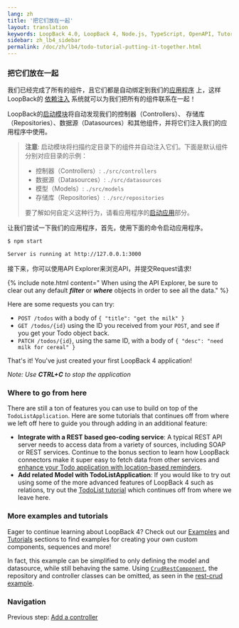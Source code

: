 ```yaml
---
lang: zh
title: '把它们放在一起'
layout: translation
keywords: LoopBack 4.0, LoopBack 4, Node.js, TypeScript, OpenAPI, Tutorial
sidebar: zh_lb4_sidebar
permalink: /doc/zh/lb4/todo-tutorial-putting-it-together.html
---
```


### 把它们放在一起

我们已经完成了所有的组件，且它们都是自动绑定到我们的[应用程序](../../Application.md) 上，这样LoopBack的
[依赖注入](../../Dependency-injection.md) 系统就可以为我们把所有的组件联系在一起！

LoopBack的[启动模块](https://github.com/loopbackio/loopback-next/tree/master/packages/boot)将自动发现我们的控制器（Controllers）、
存储库（Repositories）、数据源（Datasources）和其他组件，并将它们注入我们的应用程序中使用。

> **注意**: 启动模块将扫描约定目录下的组件并自动注入它们。下面是默认组件分别对应目录的示例：
>
> - 控制器（Controllers）: `./src/controllers`
> - 数据源（Datasources）: `./src/datasources`
> - 模型（Models）: `./src/models`
> - 存储库（Repositories）: `./src/repositories`
>
> 要了解如何自定义这种行为，请看应用程序的[启动应用](../../Booting-an-Application.md#booters)部分。

让我们尝试一下我们的应用程序，首先，使用下面的命令启动应用程序。

```sh
$ npm start

Server is running at http://127.0.0.1:3000  
```

接下来，你可以使用API Explorer来浏览API，并提交Request请求!

{% include note.html content="
When using the API Explorer, be sure to clear out any default <i><b>filter</b></i> or <i><b>where</b></i> objects in order to see all the data." %}

Here are some requests you can try:

- `POST /todos` with a body of `{ "title": "get the milk" }`
- `GET /todos/{id}` using the ID you received from your `POST`, and see if you
  get your Todo object back.
- `PATCH /todos/{id}`, using the same ID, with a body of
  `{ "desc": "need milk for cereal" }`

That's it! You've just created your first LoopBack 4 application!

_Note: Use **CTRL+C** to stop the application_

### Where to go from here

There are still a ton of features you can use to build on top of the
`TodoListApplication`. Here are some tutorials that continues off from where we
left off here to guide you through adding in an additional feature:

- **Integrate with a REST based geo-coding service**: A typical REST API server
  needs to access data from a variety of sources, including SOAP or REST
  services. Continue to the bonus section to learn how LoopBack connectors make
  it super easy to fetch data from other services and
  [enhance your Todo application with location-based reminders](todo-tutorial-geocoding-service.md).
- **Add related Model with TodoListApplication**: If you would like to try out
  using some of the more advanced features of LoopBack 4 such as relations, try
  out the
  [TodoList tutorial](https://loopback.io/doc/en/lb4/todo-list-tutorial.html)
  which continues off from where we leave here.

### More examples and tutorials

Eager to continue learning about LoopBack 4? Check out our
[Examples](../../Examples.md) and [Tutorials](../../Tutorials.md) sections to
find examples for creating your own custom components, sequences and more!

In fact, this example can be simplified to only defining the model and
datasource, while still behaving the same. Using
[`CrudRestComponent`](https://loopback.io/doc/en/lb4/apidocs.rest-crud.crudrestcomponent.html),
the repository and controller classes can be omitted, as seen in the
[rest-crud example](https://github.com/loopbackio/loopback-next/tree/master/examples/rest-crud).

### Navigation

Previous step: [Add a controller](todo-tutorial-controller.md)

